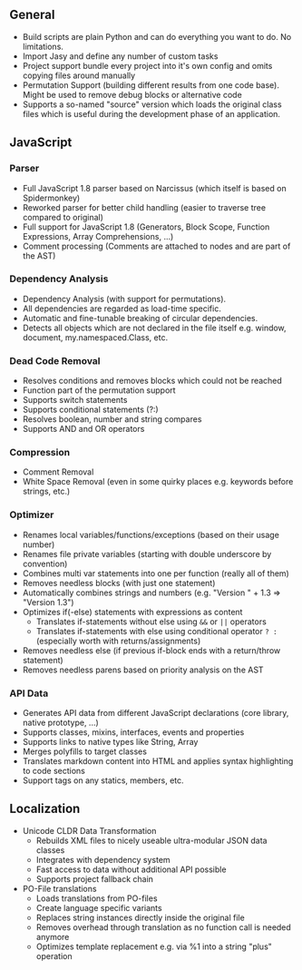 ## General

- Build scripts are plain Python and can do everything you want to do. No limitations.
- Import Jasy and define any number of custom tasks
- Project support bundle every project into it's own config and omits copying files around manually
- Permutation Support (building different results from one code base). Might be used to remove debug blocks or alternative code
- Supports a so-named "source" version which loads the original class files which is useful during the development phase of an application.


## JavaScript

### Parser

- Full JavaScript 1.8 parser based on Narcissus (which itself is based on Spidermonkey)
- Reworked parser for better child handling (easier to traverse tree compared to original)
- Full support for JavaScript 1.8 (Generators, Block Scope, Function Expressions, Array Comprehensions, ...)
- Comment processing (Comments are attached to nodes and are part of the AST)

### Dependency Analysis

- Dependency Analysis (with support for permutations). 
- All dependencies are regarded as load-time specific.
- Automatic and fine-tunable breaking of circular dependencies.
- Detects all objects which are not declared in the file itself e.g. window, document, my.namespaced.Class, etc.

### Dead Code Removal

- Resolves conditions and removes blocks which could not be reached
- Function part of the permutation support
- Supports switch statements
- Supports conditional statements (?:)
- Resolves boolean, number and string compares
- Supports AND and OR operators

### Compression

- Comment Removal
- White Space Removal (even in some quirky places e.g. keywords before strings, etc.)

### Optimizer

- Renames local variables/functions/exceptions (based on their usage number)
- Renames file private variables (starting with double underscore by convention)
- Combines multi var statements into one per function (really all of them)
- Removes needless blocks (with just one statement)
- Automatically combines strings and numbers (e.g. "Version " + 1.3 => "Version 1.3")
- Optimizes if(-else) statements with expressions as content
  - Translates if-statements without else using `&&` or `||` operators
  - Translates if-statements with else using conditional operator `? :` (especially worth with returns/assignments)
- Removes needless else (if previous if-block ends with a return/throw statement)
- Removes needless parens based on priority analysis on the AST

### API Data

- Generates API data from different JavaScript declarations (core library, native prototype, ...)
- Supports classes, mixins, interfaces, events and properties
- Supports links to native types like String, Array
- Merges polyfills to target classes
- Translates markdown content into HTML and applies syntax highlighting to code sections
- Support tags on any statics, members, etc.


## Localization

- Unicode CLDR Data Transformation
  - Rebuilds XML files to nicely useable ultra-modular JSON data classes
  - Integrates with dependency system
  - Fast access to data without additional API possible
  - Supports project fallback chain
- PO-File translations
  - Loads translations from PO-files
  - Create language specific variants
  - Replaces string instances directly inside the original file
  - Removes overhead through translation as no function call is needed anymore
  - Optimizes template replacement e.g. via %1 into a string "plus" operation